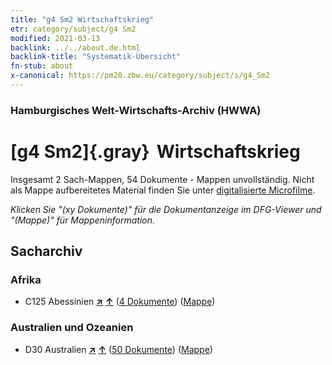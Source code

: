 ```yaml
---
title: "g4 Sm2 Wirtschaftskrieg"
etr: category/subject/g4 Sm2
modified: 2021-03-13
backlink: ../../about.de.html
backlink-title: "Systematik-Übersicht"
fn-stub: about
x-canonical: https://pm20.zbw.eu/category/subject/s/g4_Sm2
---
```


### Hamburgisches Welt-Wirtschafts-Archiv (HWWA)
# [g4 Sm2]{.gray}&#8201; Wirtschaftskrieg&#160; 




Insgesamt 2 Sach-Mappen, 54 Dokumente - Mappen unvollständig.
Nicht als Mappe aufbereitetes Material finden Sie unter [digitalisierte Microfilme](/film/h1_sh.de.html).

_Klicken Sie "(xy Dokumente)" für die Dokumentanzeige im DFG-Viewer und "(Mappe)" für Mappeninformation._

## Sacharchiv




### Afrika

- C125 Abessinien [**&nearr;**](../../../geo/i/141482/about.de.html "Abessinien (alle Mappen)") [**&uarr;**](../../../geo/about.de.html#C125 "Ländersystematik") (<a href="https://pm20.zbw.eu/dfgview/sh/141482,163414" title="über: Abessinien : Wirtschaftskrieg" target="_blank">4 Dokumente</a>) ([Mappe](../../../../folder/sh/1414xx/141482/1634xx/163414/about.de.html))

### Australien und Ozeanien

- D30 Australien [**&nearr;**](../../../geo/i/141621/about.de.html "Australien (alle Mappen)") [**&uarr;**](../../../geo/about.de.html#D30 "Ländersystematik") (<a href="https://pm20.zbw.eu/dfgview/sh/141621,163414" title="über: Australien : Wirtschaftskrieg" target="_blank">50 Dokumente</a>) ([Mappe](../../../../folder/sh/1416xx/141621/1634xx/163414/about.de.html))


